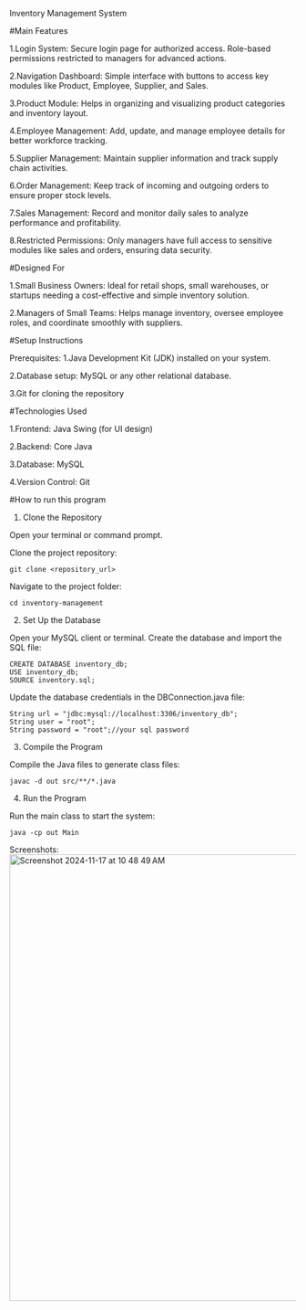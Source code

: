 Inventory Management System

#Main Features

1.Login System:
Secure login page for authorized access.
Role-based permissions restricted to managers for advanced actions.

2.Navigation Dashboard:
Simple interface with buttons to access key modules like Product, Employee, Supplier, and Sales.

3.Product Module:
Helps in organizing and visualizing product categories and inventory layout.

4.Employee Management:
Add, update, and manage employee details for better workforce tracking.

5.Supplier Management:
Maintain supplier information and track supply chain activities.

6.Order Management:
Keep track of incoming and outgoing orders to ensure proper stock levels.

7.Sales Management:
Record and monitor daily sales to analyze performance and profitability.

8.Restricted Permissions:
Only managers have full access to sensitive modules like sales and orders, ensuring data security.

#Designed For

1.Small Business Owners:
Ideal for retail shops, small warehouses, or startups needing a cost-effective and simple inventory solution.

2.Managers of Small Teams:
Helps manage inventory, oversee employee roles, and coordinate smoothly with suppliers.

#Setup Instructions

Prerequisites:
1.Java Development Kit (JDK) installed on your system.

2.Database setup: MySQL or any other relational database.

3.Git for cloning the repository

#Technologies Used

1.Frontend: Java Swing (for UI design)

2.Backend: Core Java

3.Database: MySQL

4.Version Control: Git

#How to run this program

1. Clone the Repository

Open your terminal or command prompt.

Clone the project repository:

    git clone <repository_url>
Navigate to the project folder:

    cd inventory-management
2. Set Up the Database

Open your MySQL client or terminal.
Create the database and import the SQL file:

    CREATE DATABASE inventory_db;
    USE inventory_db;
    SOURCE inventory.sql;
Update the database credentials in the DBConnection.java file:

    String url = "jdbc:mysql://localhost:3306/inventory_db";
    String user = "root";
    String password = "root";//your sql password
3. Compile the Program

Compile the Java files to generate class files:

    javac -d out src/**/*.java
4. Run the Program

Run the main class to start the system:

    java -cp out Main

Screenshots:
<img width="782" alt="Screenshot 2024-11-17 at 10 48 49 AM" src="https://github.com/user-attachments/assets/eda1926b-9570-41fa-8d26-7d9103c163ac">

